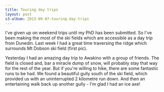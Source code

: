 ```yaml
---
title: Touring day trips
layout: post
s3-album: 2013-09-07-touring-day-trips
---
```


I've given up on weekend trips until my PhD has been submitted. So I've
been making the most of the ski fields which are accessible as a day trip from
Dunedin. Last week I had a great time traversing the ridge which surrounds Mt
Dobson ski field (first pic).


Yesterday I had an amazing day trip to Awakino with a group of friends. The
field is closed and, bar a miracle dump of snow, will probably stay that way
for the rest of the year. But if you're willing to hike, there are some
fantastic runs to be had. We found a beautiful gully south of the ski field,
which provided us with an uninterrupted 2 kilometre run down. And then an
entertaining walk back up another gully - I'm glad I had an ice axe!
